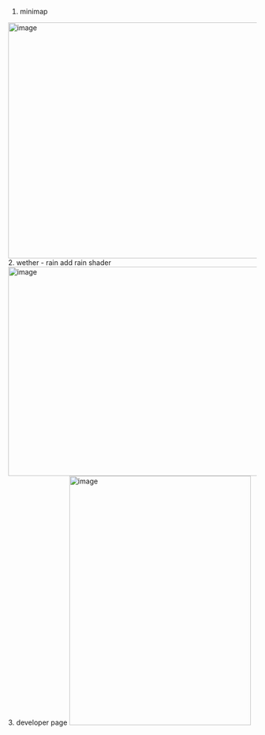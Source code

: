 1. minimap
<img width="993" height="477" alt="image" src="https://github.com/user-attachments/assets/8292355b-3b93-4bb7-b5c3-8159696cc14e" />
2. wether - rain
add rain shader
<img width="800" height="423" alt="image" src="https://github.com/user-attachments/assets/9a8bc6f9-8072-433a-89c2-fc3e71013cc8" />
3. developer page
<img width="368" height="504" alt="image" src="https://github.com/user-attachments/assets/4e5bad76-5351-4c6d-a680-ce0453b5dad8" />
